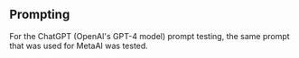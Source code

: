 ## Prompting
For the ChatGPT (OpenAI's GPT-4 model) prompt testing, the same prompt that was used for MetaAI was tested.